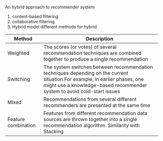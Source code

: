 An hybrid approach to recommender system
1. content-based filtering
2. collaborative filtering
3. Hybrid model
different methods for hybrid

| Method	| Description|
| --- | --- |
|Weighted|	The scores (or votes) of several recommendation techniques are combined together to produce a single recommendation|
|Switching|	The system switches between recommendation techniques depending on the current situation.For example, in earlier phases, one might use a knowledge-based recommender system to avoid cold-start issues|
|Mixed|	Recommendations from several different recommenders are presented at the same time |
|Feature combination	| Features from different recommendation data sources are thrown together into a single recommendation algorithm. Similarity with Stacking|
